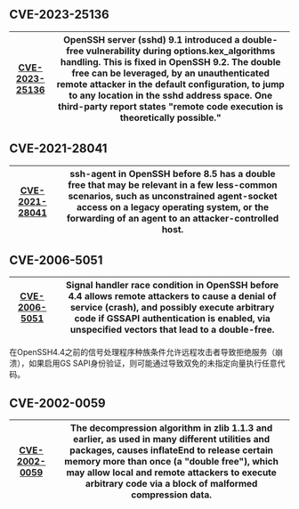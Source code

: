 ## CVE-2023-25136

| [CVE-2023-25136](https://www.cve.org/CVERecord?id=CVE-2023-25136) | OpenSSH server (sshd) 9.1 introduced a double-free vulnerability during options.kex_algorithms handling. This is fixed in OpenSSH 9.2. The double free can be leveraged, by an unauthenticated remote attacker in the default configuration, to jump to any location in the sshd address space. One third-party report states "remote code execution is theoretically possible." |
| ----------------------------------------------------------------- | -------------------------------------------------------------------------------------------------------------------------------------------------------------------------------------------------------------------------------------------------------------------------------------------------------------------------------------------------------------------------------- |


## CVE-2021-28041

| [CVE-2021-28041](https://www.cve.org/CVERecord?id=CVE-2021-28041) | ssh-agent in OpenSSH before 8.5 has a double free that may be relevant in a few less-common scenarios, such as unconstrained agent-socket access on a legacy operating system, or the forwarding of an agent to an attacker-controlled host. |
| ----------------------------------------------------------------- | -------------------------------------------------------------------------------------------------------------------------------------------------------------------------------------------------------------------------------------------- |


## CVE-2006-5051

| [CVE-2006-5051](https://www.cve.org/CVERecord?id=CVE-2006-5051) | Signal handler race condition in OpenSSH before 4.4 allows remote attackers to cause a denial of service (crash), and possibly execute arbitrary code if GSSAPI authentication is enabled, via unspecified vectors that lead to a double-free. |
| --------------------------------------------------------------- | ---------------------------------------------------------------------------------------------------------------------------------------------------------------------------------------------------------------------------------------------- |
在OpenSSH4.4之前的信号处理程序种族条件允许远程攻击者导致拒绝服务（崩溃），如果启用GS SAPI身份验证，则可能通过导致双免的未指定向量执行任意代码。

## CVE-2002-0059

| [CVE-2002-0059](https://www.cve.org/CVERecord?id=CVE-2002-0059) | The decompression algorithm in zlib 1.1.3 and earlier, as used in many different utilities and packages, causes inflateEnd to release certain memory more than once (a "double free"), which may allow local and remote attackers to execute arbitrary code via a block of malformed compression data. |
| --------------------------------------------------------------- | ------------------------------------------------------------------------------------------------------------------------------------------------------------------------------------------------------------------------------------------------------------------------------------------------------ |